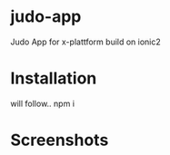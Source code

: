 # judo-app
Judo App for x-plattform build on ionic2

# Installation
will follow..
npm i

# Screenshots
